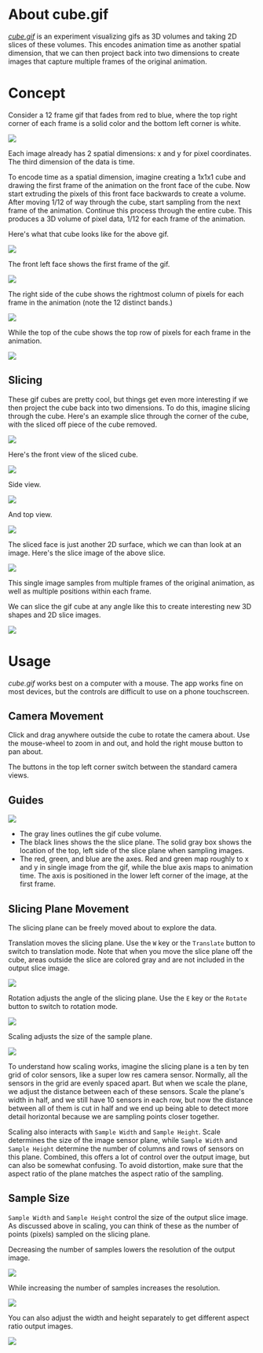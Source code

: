 # About cube.gif

*[cube.gif](site)* is an experiment visualizing gifs as 3D volumes and taking 2D slices of these volumes. This encodes animation time as another spatial dimension, that we can then project back into two dimensions to create images that capture multiple frames of the original animation.


# Concept
Consider a 12 frame gif that fades from red to blue, where the top right corner of each frame is a solid color and the bottom left corner is white.

![](https://raw.githubusercontent.com/mattbierner/cube-gif/gh-pages/documentation/images/example-start.gif)

Each image already has 2 spatial dimensions: x and y for pixel coordinates. The third dimension of the data is time.

To encode time as a spatial dimension, imagine creating a 1x1x1 cube and drawing the first frame of the animation on the front face of the cube. Now start extruding the pixels of this front face backwards to create a volume. After moving 1/12 of way through the cube, start sampling from the next frame of the animation. Continue this process through the entire cube. This produces a 3D volume of pixel data, 1/12 for each frame of the animation.

Here's what that cube looks like for the above gif.

![](https://raw.githubusercontent.com/mattbierner/cube-gif/gh-pages/documentation/images/cube.png)

The front left face shows the first frame of the gif.

![](https://raw.githubusercontent.com/mattbierner/cube-gif/gh-pages/documentation/images/cube-front.png)

The right side of the cube shows the rightmost column of pixels for each frame in the animation (note the 12 distinct bands.)

![](https://raw.githubusercontent.com/mattbierner/cube-gif/gh-pages/documentation/images/cube-side.png)

While the top of the cube shows the top row of pixels for each frame in the animation.

![](https://raw.githubusercontent.com/mattbierner/cube-gif/gh-pages/documentation/images/cube-top.png)

## Slicing
These gif cubes are pretty cool, but things get even more interesting if we then project the cube back into two dimensions. To do this, imagine slicing through the cube. Here's an example slice through the corner of the cube, with the sliced off piece of the cube removed.

![](https://raw.githubusercontent.com/mattbierner/cube-gif/gh-pages/documentation/images/cube-slice.png)

Here's the front view of the sliced cube.

![](https://raw.githubusercontent.com/mattbierner/cube-gif/gh-pages/documentation/images/cube-slice-front.png)

Side view.

![](https://raw.githubusercontent.com/mattbierner/cube-gif/gh-pages/documentation/images/cube-slice-side.png)

And top view.

![](https://raw.githubusercontent.com/mattbierner/cube-gif/gh-pages/documentation/images/cube-slice-top.png)

The sliced face is just another 2D surface, which we can than look at an image. Here's the slice image of the above slice.

![](https://raw.githubusercontent.com/mattbierner/cube-gif/gh-pages/documentation/images/cube-slice-image.png)

This single image samples from multiple frames of the original animation, as well as multiple positions within each frame. 

We can slice the gif cube at any angle like this to create interesting new 3D shapes and 2D slice images.

![](https://raw.githubusercontent.com/mattbierner/cube-gif/gh-pages/documentation/images/slice-angled.gif)


# Usage
*cube.gif* works best on a computer with a mouse. The app works fine on most devices, but the controls are difficult to use on a phone touchscreen.

## Camera Movement
Click and drag anywhere outside the cube to rotate the camera about. Use the mouse-wheel to zoom in and out, and hold the right mouse button to pan about.

The buttons in the top left corner switch between the standard camera views.

## Guides
![](https://raw.githubusercontent.com/mattbierner/cube-gif/gh-pages/documentation/images/guides.png)

* The gray lines outlines the gif cube volume.
* The black lines shows the the slice plane. The solid gray box shows the location of the top, left side of the slice plane when sampling images.
* The red, green, and blue are the axes. Red and green map roughly to x and y in single image from the gif, while the blue axis maps to animation time. The axis is positioned in the lower left corner of the image, at the first frame.


## Slicing Plane Movement
The slicing plane can be freely moved about to explore the data. 

Translation moves the slicing plane. Use the `W` key or the `Translate` button to switch to translation mode. Note that when you move the slice plane off the cube, areas outside the slice are colored gray and are not included in the output slice image.

![](https://raw.githubusercontent.com/mattbierner/cube-gif/gh-pages/documentation/images/slice-translation.gif)

Rotation adjusts the angle of the slicing plane. Use the `E` key or the `Rotate` button to switch to rotation mode.

![](https://raw.githubusercontent.com/mattbierner/cube-gif/gh-pages/documentation/images/slice-rotation.gif)

Scaling adjusts the size of the sample plane. 

![](https://raw.githubusercontent.com/mattbierner/cube-gif/gh-pages/documentation/images/slice-scale.gif)

To understand how scaling works, imagine the slicing plane is a ten by ten grid of color sensors, like a super low res camera sensor. Normally, all the sensors in the grid are evenly spaced apart. But when we scale the plane, we adjust the distance between each of these sensors. Scale the plane's width in half, and we still have 10 sensors in each row, but now the distance between all of them is cut in half and we end up being able to detect more detail horizontal because we are sampling points closer together.

Scaling also interacts with `Sample Width` and `Sample Height`. Scale determines the size of the image sensor plane, while `Sample Width` and `Sample Height` determine the number of columns and rows of sensors on this plane. Combined, this offers a lot of control over the output image, but can also be somewhat confusing. To avoid distortion, make sure that the aspect ratio of the plane matches the aspect ratio of the sampling.


## Sample Size
`Sample Width` and `Sample Height` control the size of the output slice image. As discussed above in scaling, you can think of these as the number of points (pixels) sampled on the slicing plane.

Decreasing the number of samples lowers the resolution of the output image.

![](https://raw.githubusercontent.com/mattbierner/cube-gif/gh-pages/documentation/images/low-res-slice.png)

While increasing the number of samples increases the resolution.

![](https://raw.githubusercontent.com/mattbierner/cube-gif/gh-pages/documentation/images/high-res-slice.png)

You can also adjust the width and height separately to get different aspect ratio output images.


![](https://raw.githubusercontent.com/mattbierner/cube-gif/gh-pages/documentation/images/wide-res-slice.png)




